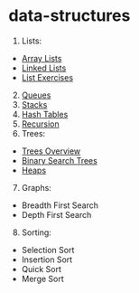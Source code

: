 # data-structures

1. Lists:
- [Array Lists](https://github.com/arisonl/data-structures/edit/master/README.md)
- [Linked Lists](https://github.com/arisonl/data-structures/blob/master/linked_list.ipynb)
- [List Exercises](https://github.com/arisonl/data-structures/blob/master/list_exercises.ipynb)
2. [Queues](https://github.com/arisonl/data-structures/blob/master/queue.ipynb)
3. [Stacks](https://github.com/arisonl/data-structures/blob/master/stack.ipynb)
4. [Hash Tables](https://github.com/arisonl/data-structures/blob/master/hash_table.ipynb)
5. [Recursion](https://github.com/arisonl/data-structures/blob/master/recursion.ipynb)
6. Trees:
- [Trees Overview](https://github.com/arisonl/data-structures/blob/master/trees_overview.ipynb)
- [Binary Search Trees](https://github.com/arisonl/data-structures/blob/master/binary_search_tree.ipynb)
- [Heaps](https://github.com/arisonl/data-structures/blob/master/heap.ipynb)
7. Graphs: 
- Breadth First Search
- Depth First Search
8. Sorting:
- Selection Sort
- Insertion Sort
- Quick Sort
- Merge Sort


